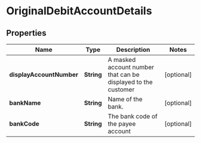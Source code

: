 # OriginalDebitAccountDetails

## Properties
Name | Type | Description | Notes
------------ | ------------- | ------------- | -------------
**displayAccountNumber** | **String** | A masked account number that can be displayed to the customer |  [optional]
**bankName** | **String** | Name of the bank. |  [optional]
**bankCode** | **String** | The bank code of the payee account |  [optional]
